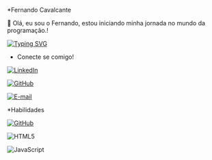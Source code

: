 *Fernando Cavalcante 

👋 Olá, eu sou o Fernando, estou iniciando minha  jornada no mundo da programação.!

 [![Typing SVG](https://readme-typing-svg.herokuapp.com/?color=fff&size=35&center=true&vCenter=true&width=1000&lines=Bem+vindo+ao+meu+perfil+do+GitHub!+:%29)](https://git.io/typing-svg)

 * Conecte se comigo!



[![LinkedIn](https://img.shields.io/badge/LinkedIn-0077B5?style=for-the-badge&logo=linkedin&logoColor=white)](https://www.linkedin.com/in/SEUUSERNAME/)

[![GitHub](https://img.shields.io/badge/GitHub-100000?style=for-the-badge&logo=github&logoColor=white)](https://github.com/SEUUSERNAME)

[![E-mail](https://img.shields.io/badge/-Email-000?style=for-the-badge&logo=microsoft-outlook&logoColor=007BFF)](mailto:SEUEMAIL)





*Habilidades


[![GitHub](https://img.shields.io/badge/GitHub-100000?style=for-the-badge&logo=github&logoColor=white)](https://github.com/SEUUSERNAME)

![HTML5](https://img.shields.io/badge/HTML5-E34F26?style=for-the-badge&logo=html5&logoColor=white)

![JavaScript](https://img.shields.io/badge/JavaScript-F7DF1E?style=for-the-badge&logo=javascript&logoColor=black)

